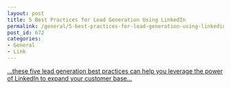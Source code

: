 ```yaml
---
layout: post
title: 5 Best Practices for Lead Generation Using LinkedIn
permalink: /general/5-best-practices-for-lead-generation-using-linkedin
post_id: 672
categories:
- General
- Link
---
```


[...these five lead generation best practices can help you leverage the power of LinkedIn to expand your customer base...](http://www.business2community.com/linkedin/5-best-practices-for-lead-generation-using-linkedin-067014)

